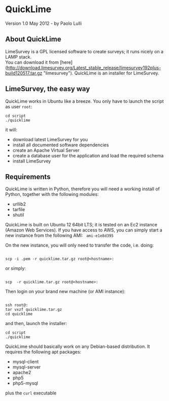 QuickLime
=========
Version 1.0 May 2012  - by Paolo Lulli

About QuickLime
------------------------------

LimeSurvey is a GPL licensed software to create surveys; it runs nicely on
a LAMP stack. <br/>
You can download it from [here] (http://download.limesurvey.org/Latest_stable_release/limesurvey192plus-build120517.tar.gz "limesurvey").
QuickLime is an installer for LimeSurvey. 

LimeSurvey, the easy way
------------------------------

QuickLime works in Ubuntu like a breeze.
You only have to launch the script as user <code>root</code>:
<pre><code>cd script
./quicklime
</code></pre>

it will:

- download latest LimeSurvey for you
- install all documented software dependencies
- create an Apache Virtual Server 
- create a database user for the application and load the required schema
- install LimeSurvey

 
Requirements
------------
QuickLime is written in Python, therefore you will need a working install of Python, together with the following modules:

- urllib2
- tarfile
- shutil

QuickLime is built on Ubuntu 12 64bit LTS; it is tested on an Ec2 
instance (Amazon Web Services). If you have access to AWS, you can simply 
start a new instance from the following AMI: <code> ami-e1e8d395 </code>

On the new instance, you will only need to transfer the code, i.e. doing:

<code>
scp -i <secret-key>.pem -r quicklime.tar.gz root@&lt;hostname&gt;:
</code>

or simply:

<code>
scp  -r quicklime.tar.gz root@&lthostname&gt;:
</code>

Then login on your brand new machine (or AMI instance):

<code>
ssh root@<hostname>:
tar vxzf quicklime.tar.gz
cd quicklime
</code>

and then, launch the installer:

<pre><code>cd script
./quicklime
</code></pre>

QuickLime should basically work on any Debian-based distribution. It requires 
the following apt packages:

- mysql-client
- mysql-server
- apache2
- php5
- php5-mysql

plus the <code>curl</code> executable
